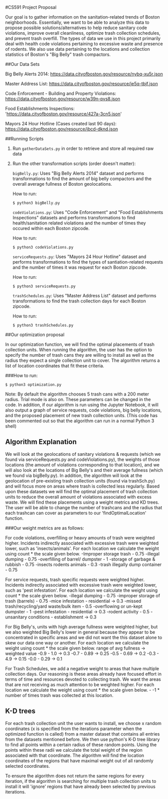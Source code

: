 #CS591 Project Proposal 

Our goal is to gather information on the sanitation-related trends of Boston neighborhoods. Essentially, we want to be able to analyze this data to propose possible solutions/alternatives to help reduce sanitary code violations, improve overall cleanliness, optimize trash collection schedules, and prevent trash overfill. The types of data we use in this project primarily deal with health code violations pertaining to excessive waste and presence of rodents. We also use data pertaining to the locations and collection statistics of Boston's "Big Belly" trash compactors. 

##Our Data Sets

Big Belly Alerts 2014: 
https://data.cityofboston.gov/resource/nybq-xu5r.json

Master Address List: 
https://data.cityofboston.gov/resource/je5q-tbjf.json

Code Enforcement - Building and Property Violations: 
https://data.cityofboston.gov/resource/w39n-pvs8.json

Food Establishments Inspections:
'https://data.cityofboston.gov/resource/427a-3cn5.json'

Mayors 24 Hour Hotline (Cases created last 90 days):
https://data.cityofboston.gov/resource/jbcd-dknd.json


##Running Scripts

1. Run `gatherDataSets.py` in order to retrieve and store all required raw data

2. Run the other transformation scripts (order doesn't matter):
    
    `bigBelly.py`:
    Uses "Big Belly Alerts 2014" dataset and performs transformations to find the amount of big belly compactors and the overall average fullness of Boston geolocations.

    How to run:
    ```
    $ python3 bigBelly.py
    ```

    `codeViolations.py`:
    Uses "Code Enforcement" and "Food Establishments Inspections" datasets and performs transformations to find health/sanitation related violations and the number of times they occured within each Boston zipcode.

    How to run:
    ```
    $ python3 codeViolations.py
    ```

    `serviceRequests.py`:
    Uses "Mayors 24 Hour Hotline" dataset and performs transformations to find the types of santiation-related requests and the number of times it was request for each Boston zipcode.

    How to run:
    ```
    $ python3 serviceRequests.py
    ```

    `trashSchedules.py`:
    Uses "Master Address List" dataset and performs transformations to find the trash collection days for each Boston zipcode. 

    How to run:
    ```
    $ python3 trashSchedules.py
    ```

##Our optimization proposal

In our optimization function, we will find the optimal placements of trash collection units. When running the algorithm, the user has the option to specify the number of trash cans they are willing to install as well as the radius they expect a single collection unit to cover. The algorithm returns a list of location coordinates that fit these criteria.

###How to run:
```
$ python3 optimization.py
```

Note: By default the algorithm chooses 5 trash cans with a 200 meter radius. Trial mode is also on. These parameters can be changed in the code. In addition, if our algorithm is run using the Jupyter Notebook, it will also output a graph of service requests, code violations, big belly locations, and the proposed placement of new trash collection units. (This code has been commented out so that the algorithm can run in a normal Python 3 shell)

## Algorithm Explanation

We will look at the geolocations of sanitary violations & requests (which we found via serviceRequests.py and codeViolations.py), the weights of those locations (the amount of violations corresponding to that location), and we will also look at the locations of Big Belly's and their average fullness (which we found via bigBelly.py). In addition, the algorithm will look at the geolocation of pre-existing trash collection units (found via trashSch.py) and will focus more on areas where trash is collected less regularly. Based upon these datasets we will find the optimal placement of trash collection units to reduce the overall amount of violations associated with excess waste. We will find these placements using a weight metrics and KD trees. The user will be able to change the number of trashcans and the radius that each trashcan can cover as parameters to our 'findOptimalLocation' function.

###Our weight metrics are as follows:

For code violations, overfilling or heavy amounts of trash were weighted higher. Incidents indirectly associated with excessive trash were weighted lower, such as 'insects/animals'. For each location we calculate the weight using count * the scale given below.
		-Improper storage trash - 0.75
		-illegal dumping - 0.75
		-overfilling of barrel/ dumpster - 1
		-storage of garbage & rubbish - 0.75 
		-insects rodents animals - 0.3
		-trash illegally dump container - 0.75

For service requests, trash specific requests were weighted higher. Incidents indirectly associated with excessive trash were weighted lower, such as 'pest infestation'. For each location we calculate the weight using count * the scale given below.
		-illegal dumping - 0.75
		-improper storage of trash (barrels) - 0.75
		-mice infestation - residential -> 0.3
		-missed trash/recycling/yard waste/bulk item - 0.5
		-overflowing or un-kept dumpster - 1
		-pest infestation - residential -> 0.3
		-rodent activity - 0.5
		-unsanitary conditions - establishment -> 0.3

For Big Belly's, units with high average fullness were weighted higher, but we also weighted Big Belly's lower in general because they appear to be concentrated in specific areas and we did not want the this dataset alone to skew our data one way or another. For each location we calculate the weight using count * the scale given below.
	range of avg fullness -> weighted value
		-0.9 - 1.0 -> 0.3 
		-0.7 - 0.89 -> 0.25
		-0.5 - 0.69 -> 0.2
		-0.3 - 4.9 -> 0.15
		-0.0 - 0.29 -> 0.1

For Trash Schedules, we add a negative weight to areas that have multiple collection days. Our reasoning is these areas already have focused effort in terms of time and resources devoted to collecting trash. We want the areas that are not receiving as much attention to be weighted higher. For each location we calculate the weight using count * the scale given below.
	- -1 * number of times trash was collected at this location.

## K-D trees

For each trash collection unit the user wants to install, we choose x random coordinates (x is specified from the iterations parameter when the optimized function is called) from a master dataset that contains all entries from the datasets mentioned before. 
We then use python's K-D tree library to find all points within a certain radius of these random points. Using the points within these radii we calculate the total weight of the region associated with that coordinate. The algorithm will find the location coordinates of the regions that have maximal weight out of all randomly selected coordinates. 

To ensure the algorithm does not return the same regions for every iteration, if the algorithm is searching for multiple trash collection units to install it will 'ignore' regions that have already been selected by previous iterations.















